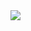 <a href="https://portal.azure.com/#create/Microsoft.Template/uri/https%3A%2F%2Fraw.githubusercontent.com%2Fdimilider%2FAzure%2Fmaster%2FLogicApps%2FTriggerPolicyEvaluation%2Fdeploy.json" target="_blank">
  <img src="https://aka.ms/deploytoazurebutton"/>
</a>